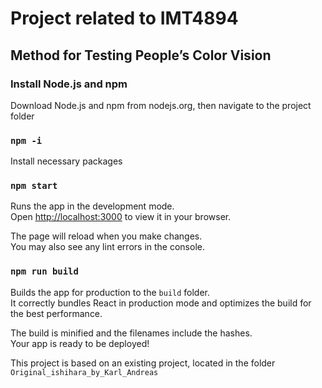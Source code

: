 # Project related to IMT4894

## Method for Testing People’s Color Vision

### Install Node.js and npm

Download Node.js and npm from nodejs.org, then navigate to the project folder

### `npm -i`

Install necessary packages

### `npm start`

Runs the app in the development mode.\
Open [http://localhost:3000](http://localhost:3000) to view it in your browser.

The page will reload when you make changes.\
You may also see any lint errors in the console.


### `npm run build`

Builds the app for production to the `build` folder.\
It correctly bundles React in production mode and optimizes the build for the best performance.

The build is minified and the filenames include the hashes.\
Your app is ready to be deployed!


This project is based on an existing project, located in the folder `Original_ishihara_by_Karl_Andreas`

